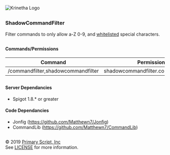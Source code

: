 ![Krinetha Logo](https://shadowkingdom.org/logo-text.png "ShadowKingdom Logo")

<h2 align="center"></h2>

### ShadowCommandFilter

Filter commands to only allow a-Z 0-9, and [whitelisted](https://github.com/ShadowKingdomMC/ShadowCommandFilter/blob/master/src/main/resources/config/config.json) special characters.

<h2 align="center"></h2>

#### Commands/Permissions

| Command                              | Permission	                |
|---	                               |---                         |
| /commandfilter,shadowcommandfilter   | shadowcommandfilter.command.reload                  |

<h2 align="center"></h2>

#### Server Dependancies

* Spigot 1.8.* or greater

#### Code Dependancies

* Jonfig (https://github.com/Matthewn7/Jonfig)
* CommandLib (https://github.com/Matthewn7/CommandLib)

<h2 align="center"></h2>

© 2019 [Primary Script, Inc](https://primaryscript.com) <br>
See [LICENSE](https://github.com/ShadowKingdomMC/ShadowCommandFilter/blob/master/LICENSE) for more information.
